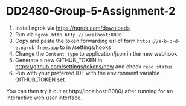 # DD2480-Group-5-Assignment-2

1. Install ngrok via https://ngrok.com/downloads
2. Run via `ngrok http http://localhost:8080`
3. Copy and paste the token forwarding url of form `https://a-b-c-d-e.ngrok-free.app` to in /settings/hooks
4. Change the `Content type` to application/json in the new webhook
5. Generate a new GITHUB_TOKEN in https://github.com/settings/tokens/new and check `repo:status`
6. Run with your preferred IDE with the environment variable GITHUB_TOKEN set

You can then try it out at http://localhost:8080/ after running for an interactive web user interface.